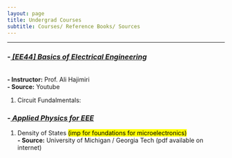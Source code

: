 ```yaml
---
layout: page
title: Undergrad Courses
subtitle: Courses/ Reference Books/ Sources
---
```



-----------


### -<EM><U> [EE44] Basics of Electrical Engineering </U></EM>

<br> <b> - Instructor:</b> Prof. Ali Hajimiri
<br> <b> - Source:</b> Youtube
1. Circuit Fundalmentals:
   

### -<EM><U> Applied Physics for EEE </U></EM>

1. Density of States <mark>(imp for foundations for microelectronics)</mark>
   <br> <b> - Source:</b> University of Michigan / Georgia Tech  (pdf available on internet)




